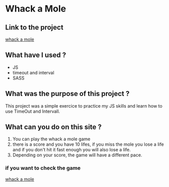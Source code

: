 # Whack a Mole

## Link to the project 
[whack a mole ](https://vincentdevi.github.io/whack-a-mole/)

## What have I used ?
  - JS
  - timeout and interval
  - SASS
  
## What was the purpose of this project ?

This project was a simple exercice to practice my JS skills and learn how to use TimeOut and Intervall.

## What can you do on this site ?

1) You can play the whack a mole game
2) there is a score and you have 10 lifes, if you miss the mole you lose a life and if you don't hit it fast enough you will also lose a life.
3) Depending on your score, the game will have a different pace.

### if you want to check the game 
[whack a mole ](https://vincentdevi.github.io/whack-a-mole/)
